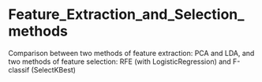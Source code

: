 # Feature_Extraction_and_Selection_methods
Comparison between two methods of feature extraction: PCA and LDA, and two methods of feature selection: RFE (with LogisticRegression) and F-classif (SelectKBest)
